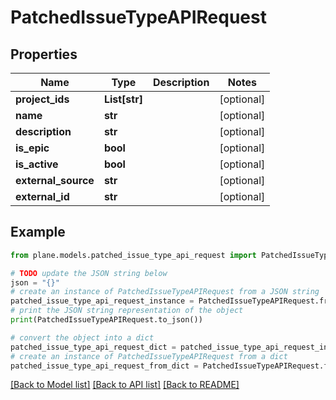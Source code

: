 # PatchedIssueTypeAPIRequest


## Properties

Name | Type | Description | Notes
------------ | ------------- | ------------- | -------------
**project_ids** | **List[str]** |  | [optional] 
**name** | **str** |  | [optional] 
**description** | **str** |  | [optional] 
**is_epic** | **bool** |  | [optional] 
**is_active** | **bool** |  | [optional] 
**external_source** | **str** |  | [optional] 
**external_id** | **str** |  | [optional] 

## Example

```python
from plane.models.patched_issue_type_api_request import PatchedIssueTypeAPIRequest

# TODO update the JSON string below
json = "{}"
# create an instance of PatchedIssueTypeAPIRequest from a JSON string
patched_issue_type_api_request_instance = PatchedIssueTypeAPIRequest.from_json(json)
# print the JSON string representation of the object
print(PatchedIssueTypeAPIRequest.to_json())

# convert the object into a dict
patched_issue_type_api_request_dict = patched_issue_type_api_request_instance.to_dict()
# create an instance of PatchedIssueTypeAPIRequest from a dict
patched_issue_type_api_request_from_dict = PatchedIssueTypeAPIRequest.from_dict(patched_issue_type_api_request_dict)
```
[[Back to Model list]](../README.md#documentation-for-models) [[Back to API list]](../README.md#documentation-for-api-endpoints) [[Back to README]](../README.md)


